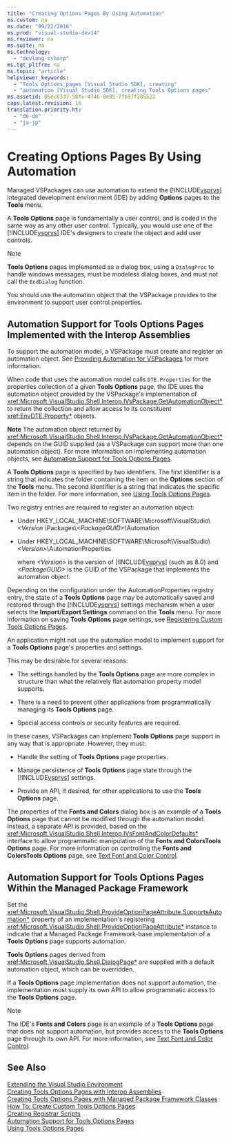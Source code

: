 ```yaml
---
title: "Creating Options Pages By Using Automation"
ms.custom: na
ms.date: "09/22/2016"
ms.prod: "visual-studio-dev14"
ms.reviewer: na
ms.suite: na
ms.technology: 
  - "devlang-csharp"
ms.tgt_pltfrm: na
ms.topic: "article"
helpviewer_keywords: 
  - "Tools Options pages [Visual Studio SDK], creating"
  - "automation [Visual Studio SDK], creating Tools Options pages"
ms.assetid: 05ec0337-58fe-4746-8e85-7fb97f285522
caps.latest.revision: 16
translation.priority.ht: 
  - "de-de"
  - "ja-jp"
---
```

# Creating Options Pages By Using Automation
Managed VSPackages can use automation to extend the [!INCLUDE[vsprvs](../vs140/includes/vsprvs_md.md)] integrated development environment (IDE) by adding **Options** pages to the **Tools** menu.  
  
 A **Tools Options** page is fundamentally a user control, and is coded in the same way as any other user control. Typically, you would use one of the [!INCLUDE[vsprvs](../vs140/includes/vsprvs_md.md)] IDE's designers to create the object and add user controls.  
  
> [!NOTE]
>  **Tools Options** pages implemented as a dialog box, using a `DialogProc` to handle windows messages, must be modeless dialog boxes, and must not call the `EndDialog` function.  
  
 You should use the automation object that the VSPackage provides to the environment to support user control properties.  
  
## Automation Support for Tools Options Pages Implemented with the Interop Assemblies  
 To support the automation model, a VSPackage must create and register an automation object. See [Providing Automation for VSPackages](../vs140/providing-automation-for-vspackages.md) for more information.  
  
 When code that uses the automation model calls `DTE.Properties` for the properties collection of a given **Tools Options** page, the IDE uses the automation object provided by the VSPackage's implementation of <xref:Microsoft.VisualStudio.Shell.Interop.IVsPackage.GetAutomationObject*> to return the collection and allow access to its constituent <xref:EnvDTE.Property*> objects.  
  
 **Note** The automation object returned by <xref:Microsoft.VisualStudio.Shell.Interop.IVsPackage.GetAutomationObject*> depends on the GUID supplied (as a VSPackage can support more than one automation object). For more information on implementing automation objects, see [Automation Support for Tools Options Pages](../vs140/automation-support-for-options-pages.md).  
  
 A **Tools Options** page is specified by two identifiers. The first identifier is a string that indicates the folder containing the item on the **Options** section of the **Tools** menu. The second identifier is a string that indicates the specific item in the folder. For more information, see [Using Tools Options Pages](../vs140/using-options-pages.md).  
  
 Two registry entries are required to register an automation object:  
  
-   Under HKEY_LOCAL_MACHINE\SOFTWARE\Microsoft\VisualStudio\\*<Version* \Packages\\*\<PackageGUID>*\Automation  
  
-   Under HKEY_LOCAL_MACHINE\SOFTWARE\Microsoft\VisualStudio\\*\<Version>*\AutomationProperties  
  
     where *\<Version>* is the version of [!INCLUDE[vsprvs](../vs140/includes/vsprvs_md.md)] (such as 8.0) and *\<PackageGUID>* is the GUID of the VSPackage that implements the automation object.  
  
 Depending on the configuration under the AutomationProperties registry entry, the state of a **Tools Options** page may be automatically saved and restored through the [!INCLUDE[vsprvs](../vs140/includes/vsprvs_md.md)] settings mechanism when a user selects the **Import/Export Settings** command on the **Tools** menu. For more information on saving **Tools Options** page settings, see [Registering Custom Tools Options Pages](../vs140/registering-custom-options-pages.md).  
  
 An application might not use the automation model to implement support for a **Tools Options** page's properties and settings.  
  
 This may be desirable for several reasons:  
  
-   The settings handled by the **Tools Options** page are more complex in structure than what the relatively flat automation property model supports.  
  
-   There is a need to prevent other applications from programmatically managing its **Tools Options** page.  
  
-   Special access controls or security features are required.  
  
 In these cases, VSPackages can implement **Tools Options** page support in any way that is appropriate. However, they must:  
  
-   Handle the setting of **Tools Options** page properties.  
  
-   Manage persistence of **Tools Options** page state through the [!INCLUDE[vsprvs](../vs140/includes/vsprvs_md.md)] settings.  
  
-   Provide an API, if desired, for other applications to use the **Tools Options** page.  
  
 The properties of the **Fonts and Colors** dialog box is an example of a **Tools Options** page that cannot be modified through the automation model. Instead, a separate API is provided, based on the <xref:Microsoft.VisualStudio.Shell.Interop.IVsFontAndColorDefaults*> interface to allow programmatic manipulation of the **Fonts and ColorsTools Options** page. For more information on controlling the **Fonts and ColorsTools Options** page, see [Text Font and Color Control](../vs140/using-fonts-and-colors.md).  
  
## Automation Support for Tools Options Pages Within the Managed Package Framework  
 Set the <xref:Microsoft.VisualStudio.Shell.ProvideOptionPageAttribute.SupportsAutomation*> property of an implementation's registering <xref:Microsoft.VisualStudio.Shell.ProvideOptionPageAttribute*> instance to indicate that a Managed Package Framework-base implementation of a **Tools Options** page supports automation.  
  
 **Tools Options** pages derived from <xref:Microsoft.VisualStudio.Shell.DialogPage*> are supplied with a default automation object, which can be overridden.  
  
 If a **Tools Options** page implementation does not support automation, the implementation must supply its own API to allow programmatic access to the **Tools Options** page.  
  
> [!NOTE]
>  The IDE's **Fonts and Colors** page is an example of a **Tools Options** page that does not support automation, but provides access to the **Tools Options** page through its own API. For more information, see [Text Font and Color Control](../vs140/using-fonts-and-colors.md).  
  
## See Also  
 [Extending the Visual Studio Environment](assetId:///4173a963-7ac7-4966-9bb7-e28a9d9f6792)   
 [Creating Tools Options Pages with Interop Assemblies](../vs140/creating-options-pages-by-using-interop-assemblies.md)   
 [Creating Tools Options Pages with Managed Package Framework Classes](../vs140/creating-options-pages.md)   
 [How To: Create Custom Tools Options Pages](assetId:///850b7335-2677-40d7-8604-27fcab93a589)   
 [Creating Registrar Scripts](../vs140/creating-registrar-scripts.md)   
 [Automation Support for Tools Options Pages](../vs140/automation-support-for-options-pages.md)   
 [Using Tools Options Pages](../vs140/using-options-pages.md)